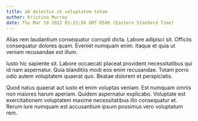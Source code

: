 ```yaml
---
title: ab delectus ut voluptatem totam
author: Kristina Murray
date: Thu Mar 10 2022 01:22:50 GMT-0500 (Eastern Standard Time)
---
```

Alias rem laudantium consequatur corrupti dicta. Labore adipisci sit. Officiis consequatur dolores quam. Eveniet numquam enim. Itaque et quia ut veniam recusandae est illum.

 Iusto hic sapiente sit. Labore occaecati placeat provident necessitatibus qui id nam aspernatur. Quia blanditiis modi eos enim recusandae. Totam porro odio autem voluptatem quaerat quo. Beatae dolorem et perspiciatis.

 Quod natus quaerat aut iusto et enim voluptas veniam. Est numquam omnis non maiores harum aperiam. Quidem aspernatur explicabo. Voluptate est exercitationem voluptatem maxime necessitatibus illo consequatur et. Rerum iure numquam est accusantium ipsum possimus vero voluptatum rem.